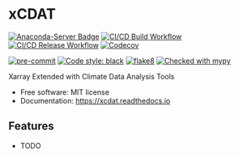 # xCDAT

[![Anaconda-Server Badge](https://anaconda.org/tomvothecoder/xcdat/badges/version.svg)](https://anaconda.org/tomvothecoder/xcdat)
[![CI/CD Build Workflow](https://github.com/tomvothecoder/xcdat/actions/workflows/build_workflow.yml/badge.svg)](https://github.com/tomvothecoder/xcdat/actions/workflows/build_workflow.yml)
[![CI/CD Release Workflow](https://github.com/tomvothecoder/xcdat/actions/workflows/release_workflow.yml/badge.svg)](https://github.com/tomvothecoder/xcdat/actions/workflows/release_workflow.yml)
[![Codecov](https://codecov.io/gh/tomvothecoder/xcdat/branch/main/graph/badge.svg?token=UYF6BAURTH)](https://codecov.io/gh/tomvothecoder/xcdat)

[![pre-commit](https://img.shields.io/badge/pre--commit-enabled-brightgreen?logo=pre-commit&logoColor=white)](https://github.com/pre-commit/pre-commit)
[![Code style: black](https://img.shields.io/badge/code%20style-black-000000.svg)](https://github.com/psf/black)
[![flake8](https://img.shields.io/badge/flake8-enabled-green)](https://github.com/PyCQA/flake8)
[![Checked with mypy](http://www.mypy-lang.org/static/mypy_badge.svg)](http://mypy-lang.org/)

Xarray Extended with Climate Data Analysis Tools

- Free software: MIT license
- Documentation: <https://xcdat.readthedocs.io>

## Features

- TODO

